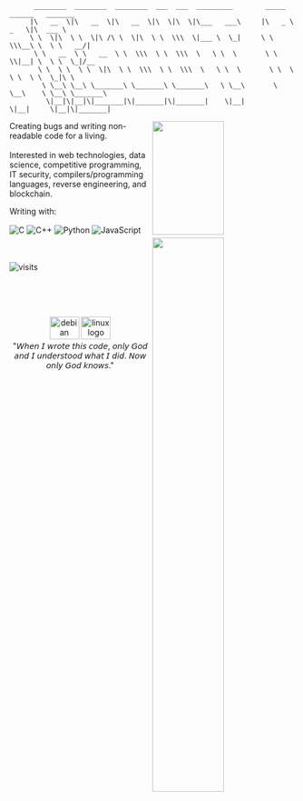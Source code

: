 ```                                                                                        
      ________  ________  ________  ___  ___  _________        _____ ______   _______      
     |\   __  \|\   __  \|\   __  \|\  \|\  \|\___   ___\     |\   _ \  _   \|\  ___ \     
     \ \  \|\  \ \  \|\ /\ \  \|\  \ \  \\\  \|___ \  \_|     \ \  \\\__\ \  \ \   __/|    
      \ \   __  \ \   __  \ \  \\\  \ \  \\\  \   \ \  \       \ \  \\|__| \  \ \  \_|/__  
       \ \  \ \  \ \  \|\  \ \  \\\  \ \  \\\  \   \ \  \       \ \  \    \ \  \ \  \_|\ \ 
        \ \__\ \__\ \_______\ \_______\ \_______\   \ \__\       \ \__\    \ \__\ \_______\
         \|__|\|__|\|_______|\|_______|\|_______|    \|__|        \|__|     \|__|\|_______|
```

<img width="50%" height="200px" align="right" src="https://fiverr-res.cloudinary.com/images/t_main1,q_auto,f_auto,q_auto,f_auto/attachments/delivery/asset/28f4413b27e2d5142cb2cf412576b5be-1667002896/superpixelersanimation/create-a-custom-pixel-art-wallpaper-background.gif">

<img width="50%" height="5px" align="right" src="https://i.imgur.com/1.png">

<img width="50%" align="right" src="https://github-readme-activity-graph.cyclic.app/graph?username=radojicic23&theme=tokyo-night&hide_border=true">

Creating bugs and writing non-readable code for a living.
<br><br>Interested in web technologies, data science, competitive programming, IT security, compilers/programming languages, reverse engineering, and blockchain.

Writing with:

<img alt="C" align="center" src="https://img.shields.io/badge/-C-2b2929?style=flat&logo=c&logoColor=white" /> <img alt=" C++" align="center" src="https://img.shields.io/badge/-C%2B%2B-d42892?style=flat&logo=C%2B%2B&logoColor=white" /> <img alt="Python" align="center" src="https://img.shields.io/badge/-Python-007aff?style=flat&logo=python&logoColor=white" /> <img alt="JavaScript" align="center" src="https://img.shields.io/badge/-JavaScript-black?style=flat&logo=javascript&logoColor=yellow" />

<br><br>![visits](https://visit-counter.vercel.app/counter.png?page=https%3A%2F%2Fgithub.com%2Fradojicic23&s=71&c=ff0000&bg=00000000&no=6&ff=alien&tb=&ta=)


<br><br><br>
<div align="center">
  <img src="https://cdn.jsdelivr.net/gh/devicons/devicon/icons/debian/debian-original.svg" height="40" width="52" alt="debian logo"  />
  <img src="https://cdn.jsdelivr.net/gh/devicons/devicon/icons/linux/linux-original.svg" height="40" width="52" alt="linux logo"  />
</div>

<div align="center">"𝘞𝘩𝘦𝘯 𝘐 𝘸𝘳𝘰𝘵𝘦 𝘵𝘩𝘪𝘴 𝘤𝘰𝘥𝘦, 𝘰𝘯𝘭𝘺 𝘎𝘰𝘥 𝘢𝘯𝘥 𝘐 𝘶𝘯𝘥𝘦𝘳𝘴𝘵𝘰𝘰𝘥 𝘸𝘩𝘢𝘵 𝘐 𝘥𝘪𝘥. 𝘕𝘰𝘸 𝘰𝘯𝘭𝘺 𝘎𝘰𝘥 𝘬𝘯𝘰𝘸𝘴."<div> 

